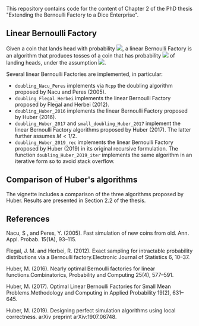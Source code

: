 This repository contains code for the content of Chapter 2 of the PhD thesis "Extending the Bernoulli Factory to a Dice Enterprise".

## Linear Bernoulli Factory

Given a coin that lands head with probability <img src="https://render.githubusercontent.com/render/math?math=p">, a linear Bernoulli Factory is an algorithm that produces tosses of a coin that has probability <img src="https://render.githubusercontent.com/render/math?math=Mp"> of landing heads, under the assumption <img src="https://render.githubusercontent.com/render/math?math=Mp \leq 1-\epsilon, \epsilon > 0">.

Several linear Bernoulli Factories are implemented, in particular:

- `doubling_Nacu_Peres` implements via `Rcpp` the doubling algorithm proposed by Nacu and Peres (2005).
- `doubling_Flegal_Herbei` implements the linear Bernoulli Factory proposed by Flegal and Herbei (2012).
- `doubling_Huber_2016` implements the linear Bernoulli Factory proposed by Huber (2016).
- `doubling_Huber_2017` and `small_doubling_Huber_2017` implement the linear Bernoulli Factory algorithms proposed by Huber (2017). The latter further assumes $M < 1/2$.
- `doubling_Huber_2019_rec` implements the linear Bernoulli Factory proposed by Huber (2019) in its original recursive formulation. The function `doubling_Huber_2019_iter` implements the same algorithm in an iterative form so to avoid stack overflow. 

## Comparison of Huber's algorithms

The vignette includes a comparison of the three algorithms proposed by Huber. Results are presented in Section 2.2 of the thesis.

## References

Nacu, S ̧. and Peres, Y. (2005). Fast simulation of new coins from old. Ann. Appl. Probab. 15(1A), 93–115.

Flegal, J. M. and Herbei, R. (2012). Exact sampling for intractable probability distributions via a Bernoulli factory.Electronic Journal of Statistics 6, 10–37.

Huber, M. (2016). Nearly optimal Bernoulli factories for linear functions.Combinatorics, Probability and Computing 25(4), 577–591.

Huber, M. (2017). Optimal Linear Bernoulli Factories for Small Mean Problems.Methodology and Computing in Applied Probability 19(2), 631–645.

Huber, M. (2019). Designing perfect simulation algorithms using local correctness. arXiv preprint arXiv:1907.06748.
